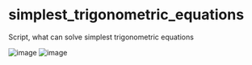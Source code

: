 # simplest_trigonometric_equations
Script, what can solve simplest trigonometric equations

![image](https://user-images.githubusercontent.com/63122696/139433610-66d33506-52a6-4354-af4c-d08c7365c3a2.png)
![image](https://user-images.githubusercontent.com/63122696/139433748-2a38391f-6347-454d-a33b-f7b430d4f530.png)
